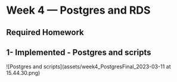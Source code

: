 # Week 4 — Postgres and RDS  

## Required Homework  

## 1- Implemented - Postgres and scripts  

![Postgres and scripts](assets/week4_PostgresFinal_2023-03-11 at 15.44.30.png)  


